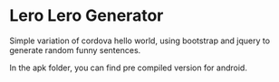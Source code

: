 # Lero Lero Generator
Simple variation of cordova hello world, using bootstrap and jquery to generate random funny sentences.

In the apk folder, you can find pre compiled version for android.
